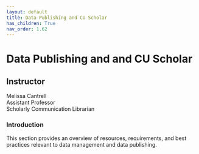 ```yaml
---
layout: default
title: Data Publishing and CU Scholar
has_children: True
nav_order: 1.62
---
```


# Data Publishing and and CU Scholar

## Instructor

Melissa Cantrell  
Assistant Professor  
Scholarly Communication Librarian


### Introduction

This section provides an overview of resources, requirements, and best practices relevant to data management and data publishing.

